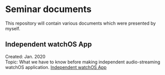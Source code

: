 # Seminar documents
This repository will contain various documents which were presented by myself.

## Independent watchOS App
Created: Jan. 2020  
Topic: What we have to know before making independent audio-streaming watchOS application.
[Independent watchOS App](https://github.com/comeonyoh/Seminar_documents/tree/master/Independent_Watch_App)
